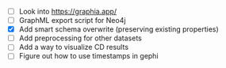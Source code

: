 - [ ] Look into https://graphia.app/
- [ ] GraphML export script for Neo4j
- [x] Add smart schema overwrite (preserving existing properties)
- [ ] Add preprocessing for other datasets
- [ ] Add a way to visualize CD results
- [ ] Figure out how to use timestamps in gephi